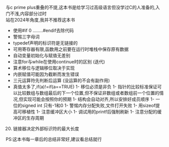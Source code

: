 与c prime plus重叠的不提,这本书是给学习过高级语言但没学过C的人准备的,入门不浅,内容部分过时  
站在2024年角度,我并不推荐这本书

- 使用#if 0 ........#endif去除代码
- 警惕三字母词
- typedef声明的标识符是无链接的
- 可用寄存器有限,函数用之前要在运行时堆栈中保存原有数据
- 自动变量初始化与赋值无差别
- 注意for与while在使用continue时的区别 (迭代)
- 算术移位与逻辑移位取决于实现
- 内嵌赋值可能因为截断而发生错误
-  三元运算符先判断后运算 (没运算的不会有副作用)
- 真值太多了,if(a)!=if(a==TRUE)
1- 移位必须是非负
1- 指针的比较标准保证可以比较数组与数组最后的下一个位置,但不保证非数组或者数组前一个位置的情况,但实现可能会按照你的预期
1- 结构会自动对齐,所以安排好成员顺序
1- 一位的signed int 只有-1和0
1- 警惕内存分配失败,文件打开失败
1- 用sizeof提高可移植性
1- 注意缓冲区大小
1- 调试用的printf后强制刷新
1- 注意分配的缓冲区的生存周期
20. 链接器决定外部标识符的最大长度

PS:这本书每一章后的总结非常好,建议看总结就行